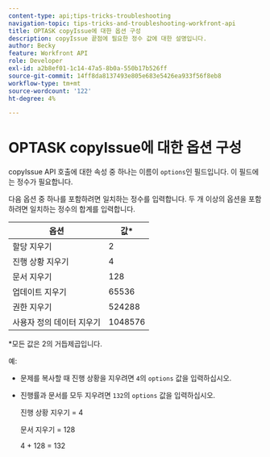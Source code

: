 ```yaml
---
content-type: api;tips-tricks-troubleshooting
navigation-topic: tips-tricks-and-troubleshooting-workfront-api
title: OPTASK copyIssue에 대한 옵션 구성
description: copyIssue 끝점에 필요한 정수 값에 대한 설명입니다.
author: Becky
feature: Workfront API
role: Developer
exl-id: a2b8ef01-1c14-47a5-8b0a-550b17b526ff
source-git-commit: 14ff8da8137493e805e683e5426ea933f56f8eb8
workflow-type: tm+mt
source-wordcount: '122'
ht-degree: 4%

---
```


# OPTASK copyIssue에 대한 옵션 구성


copyIssue API 호출에 대한 속성 중 하나는 이름이 `options`인 필드입니다. 이 필드에는 정수가 필요합니다.

다음 옵션 중 하나를 포함하려면 일치하는 정수를 입력합니다. 두 개 이상의 옵션을 포함하려면 일치하는 정수의 합계를 입력합니다.

| 옵션 | 값* |
|---|---|
| 할당 지우기 | 2 |
| 진행 상황 지우기 | 4 |
| 문서 지우기 | 128 |
| 업데이트 지우기 | 65536 |
| 권한 지우기 | 524288 |
| 사용자 정의 데이터 지우기 | 1048576 |

*모든 값은 2의 거듭제곱입니다.

예:

* 문제를 복사할 때 진행 상황을 지우려면 `4`의 `options` 값을 입력하십시오.

* 진행률과 문서를 모두 지우려면 `132`의 `options` 값을 입력하십시오.

  진행 상황 지우기 = 4

  문서 지우기 = 128

  4 + 128 = 132
